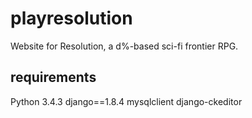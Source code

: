 # playresolution
Website for Resolution, a d%-based sci-fi frontier RPG. 
## requirements
Python 3.4.3
django==1.8.4
mysqlclient
django-ckeditor
